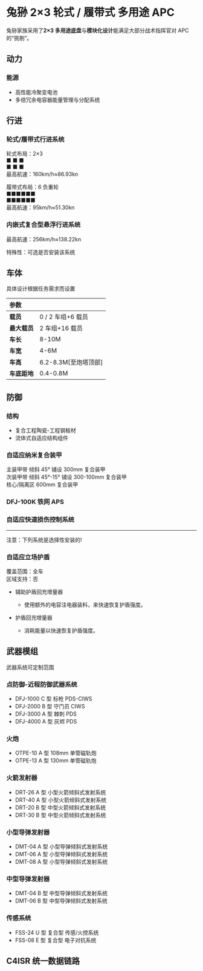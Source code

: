 # 兔狲 2×3 轮式 / 履带式 多用途 APC

兔狲家族采用了**2×3 多用途底盘**与**模块化设计**能满足大部分战术指挥官对 APC 的“挑剔”。

## 动力

### 能源

- 高性能冷聚变电池
- 多倍冗余电容器能量管理与分配系统

## 行进

### 轮式/履带式行进系统

轮式布局：2×3  
■ ■ ■  
■ ■ ■  
最高航速：160km/h≈86.93kn

履带式布局：6 负重轮  
■■■■■■  
■■■■■■  
最高航速：95km/h≈51.30kn

### 内嵌式复合型悬浮行进系统

最高航速：256km/h≈138.22kn

特殊性：可选是否安装该系统

## 车体

具体设计根据任务需求而设置

| **参数**     |                      |
| :----------- | :------------------- |
| **载员**     | 0 / 2 车组+6 载员    |
| **最大载员** | 2 车组+16 载员       |
| **车长**     | 8-10M                |
| **车宽**     | 4-6M                 |
| **车高**     | 6.2-8.3M[至炮塔顶部] |
| **车底距地** | 0.4-0.8M             |

## 防御

### 结构

- 复合工程陶瓷-工程钢板材
- 流体式自适应结构组件

### 自适应纳米复合装甲

主装甲带 倾斜 45° 铺设 300mm 复合装甲  
次装甲带 倾斜 45°-15° 铺设 300-100mm 复合装甲  
核心/隔离区 600mm 复合装甲

### DFJ-100K 铁网 APS

### 自适应快速损伤控制系统

---

注意：下列系统是选择性安装的!

### 自适应立场护盾

覆盖范围：全车  
区域支持：否

- 辅助护盾回充增量器
  - 使用额外的电容注电器装料，来快速恢复护盾强度。

- 护盾回充增量器
  - 消耗能量以快速恢复护盾强度。

## 武器模组

武器系统可定制范围

### 点防御-近程防御武器系统

- DFJ-1000 C 型 标枪 PDS-CIWS
- DFJ-2000 B 型 守门员 CIWS
- DFJ-3000 A 型 棘刺 PDS
- DFJ-4000 A 型 灰烬 PDS

### 火炮

- OTPE-10 A 型 108mm 单管磁轨炮
- OTPE-13 A 型 130mm 单管磁轨炮

### 火箭发射器

- DRT-26 A 型 小型火箭倾斜式发射系统
- DRT-40 A 型 小型火箭倾斜式发射系统
- DRT-20 B 型 中型火箭倾斜式发射系统
- DRT-30 B 型 中型火箭倾斜式发射系统

### 小型导弹发射器

- DMT-04 A 型 小型导弹倾斜式发射系统
- DMT-06 A 型 小型导弹倾斜式发射系统
- DMT-08 A 型 小型导弹倾斜式发射系统

### 中型导弹发射器

- DMT-04 B 型 中型导弹倾斜式发射系统
- DMT-06 B 型 中型导弹倾斜式发射系统

### 传感系统

- FSS-24 U 型 复合型 传感/火控系统
- FSS-08 E 型 复合型 电子对抗系统

## C4ISR 统一数据链路
